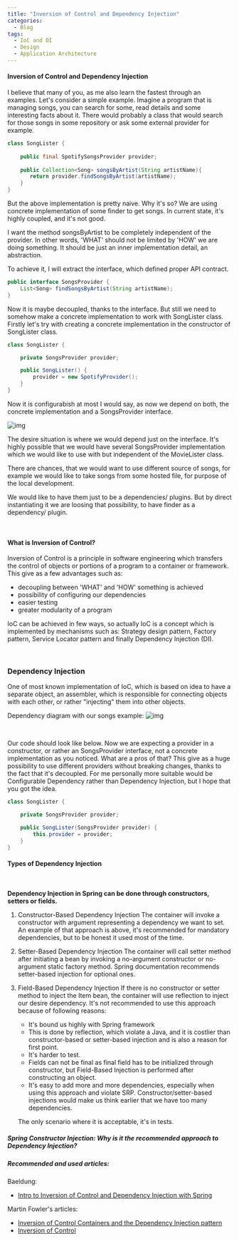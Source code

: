 ```yaml
---
title: "Inversion of Control and Dependency Injection"
categories:
  - Blog
tags:
  - IoC and DI
  - Design 
  - Application Architecture
---
```


#### Inversion of Control and Dependency Injection

I believe that many of you, as me also learn the fastest through an examples. 
Let's consider a simple example. Imagine a program that is managing songs, you can search for some, read details and some interesting facts about it.
There would probably a class that would search for those songs in some repository or ask some external provider for example.

```java
class SongLister {
    
    public final SpotifySongsProvider provider;
    
    public Collection<Song> songsByArtist(String artistName){
       return provider.findSongsByArtist(artistName);
    }
}
```
But the above implementation is pretty naive. Why it's so?
We are using concrete implementation of some finder to get songs. 
In current state, it's highly coupled, and it's not good.

I want the method songsByArtist to be completely independent of the provider.
In other words, 'WHAT' should not be limited by 'HOW' we are doing something. 
It should be just an inner implementation detail, an abstraction. 

To achieve it, I will extract the interface, which defined proper API contract.

```java 
public interface SongsProvider {
    List<Song> findSongsByArtist(String artistName);
}
```

Now it is maybe decoupled, thanks to the interface. 
But still we need to somehow make a concrete implementation to work with SongLister class.
Firstly let's try with creating a concrete implementation in the constructor of SongLister class.

```java
class SongLister {

    private SongsProvider provider;

    public SongLister() {
        provider = new SpotifyProvider();
    }
}
```
Now it is configurabish at most I would say, as now we depend on both, the concrete implementation and a SongsProvider interface.

![img]({{site.url}}/assets/blog_images/2022-24-10-inversion-of-control-and-the-dependency-injection/conrete-impl-constructor-initializing.jpg)

The desire situation is where we would depend just on the interface.
It's highly possible that we would have several SongsProvider implementation which we would like to use with but independent of the MovieLister class.

There are chances, that we would want to use different source of songs, for example we would like to take songs from some hosted file, for purpose of the local development.

We would like to have them just to be a dependencies/ plugins. But by direct instantiating it we are loosing that possibility, to have finder as a dependency/ plugin. 

<br>

#### What is Inversion of Control?

Inversion of Control is a principle in software engineering which transfers the control of objects or portions of a program to a container or framework. 
This give as a few advantages such as:

* decoupling between 'WHAT' and 'HOW' something is achieved
* possibility of configuring our dependencies
* easier testing 
* greater modularity of a program


IoC can be achieved in few ways, so actually IoC is a concept which is implemented by mechanisms such as: Strategy design pattern, Factory pattern, Service Locator pattern and finally Dependency Injection (DI).

<br>

### Dependency Injection

One of most known implementation of IoC, which is based on idea to have a separate object, an assembler, which is responsible for connecting objects with each other, or rather "injecting" them into other objects. 

Dependency diagram with our songs example:
![img]({{site.url}}/assets/blog_images/2022-24-10-inversion-of-control-and-the-dependency-injection/di-architecture.jpg)


<br>

Our code should look like below. Now we are expecting a provider in a constructor, or rather an SongsProvider interface, not a concrete implementation as you noticed.
What are a pros of that? This give as a huge possibility to use different providers without breaking changes, thanks to the fact that it's decoupled.
For me personally more suitable would be Configurable Dependency rather than Dependency Injection, but I hope that you got the idea.

```java
class SongLister {

    private SongsProvider provider;

    public SongLister(SongsProvider provider) {
        this.provider = provider;
    }
}
```

#### Types of Dependency Injection 

<br> 

**Dependency Injection in Spring can be done through constructors, setters or fields.**


1. Constructor-Based Dependency Injection
   The container will invoke a constructor with argument representing a dependency we want to set.
   An example of that approach is above, it's recommended for mandatory dependencies, but to be honest it used most of the time.

2. Setter-Based Dependency Injection
   The container will call setter method after initiating a bean by invoking a no-argument constructor or no-argument static factory method.
   Spring documentation recommends setter-based injection for optional ones.
    
3. Field-Based Dependency Injection
    If there is no constructor or setter method to inject the Item bean, the container will use reflection to inject our desire dependency. 
    It's not recommended to use this approach because of following reasons:
    * It's bound us highly with Spring framework
    * This is done by reflection, which violate a Java, and it is costlier than constructor-based or setter-based injection and is also a reason for first point.
    * It's harder to test. 
    * Fields can not be final as final field has to be initialized through constructor, but Field-Based Injection is performed after constructing an object.
    * It's easy to add more and more dependencies, especially when using this approach and violate SRP. Constructor/setter-based injections would make us think earlier that we have too many dependencies. 
   
   The only scenario where it is acceptable, it's in tests. 


##### Spring Constructor Injection: Why is it the recommended approach to Dependency Injection?

##### Recommended and used articles:

Baeldung: 
* [Intro to Inversion of Control and Dependency Injection with Spring](https://www.baeldung.com/inversion-control-and-dependency-injection-in-spring) 

Martin Fowler's articles:
* [Inversion of Control Containers and the Dependency Injection pattern](https://martinfowler.com/bliki/InversionOfControl.html) 
* [Inversion of Control](https://martinfowler.com/articles/injection.html) 